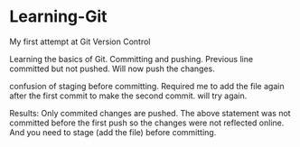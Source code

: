 # Learning-Git

My first attempt at Git Version Control

Learning the basics of Git. Committing and pushing. Previous line committed but not pushed.
Will now push the changes.

confusion of staging before committing. Required me to add the file again after the first commit to make the second commit. will try again.

Results:
Only commited changes are pushed. The above statement was not committed before the first push so the changes were not reflected online. And you need to stage (add the file) before committing.  
